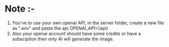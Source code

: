 # Note :-

1. You've to use your own openai API, in the server folder, create a new file as ".env" and paste the api OPENAI_API={api}
2. Also your openai account should have some credits or have a subsciption then only AI will generate the image.
